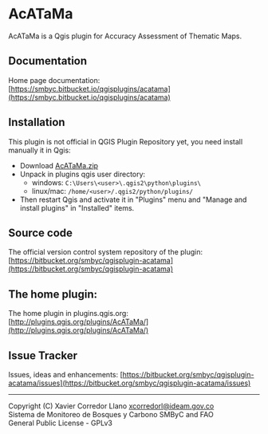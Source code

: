 # AcATaMa #

AcATaMa is a Qgis plugin for Accuracy Assessment of Thematic Maps.

## Documentation

Home page documentation: [https://smbyc.bitbucket.io/qgisplugins/acatama](https://smbyc.bitbucket.io/qgisplugins/acatama)

## Installation

This plugin is not official in QGIS Plugin Repository yet, you need install manually it in Qgis:

- Download [AcATaMa.zip](https://drive.google.com/uc?export=download&id=19B0Sj8XpHmAyhj8C-wXnH6pji5YPYC61)
- Unpack in plugins qgis user directory:
    * windows: `C:\Users\<user>\.qgis2\python\plugins\` 
    * linux/mac: `/home/<user>/.qgis2/python/plugins/`
- Then restart Qgis and activate it in "Plugins" menu and "Manage and install plugins" in "Installed" items.

## Source code

The official version control system repository of the plugin:
[https://bitbucket.org/smbyc/qgisplugin-acatama](https://bitbucket.org/smbyc/qgisplugin-acatama)

## The home plugin:

The home plugin in plugins.qgis.org: [http://plugins.qgis.org/plugins/AcATaMa/](http://plugins.qgis.org/plugins/AcATaMa/)

## Issue Tracker

Issues, ideas and enhancements: [https://bitbucket.org/smbyc/qgisplugin-acatama/issues](https://bitbucket.org/smbyc/qgisplugin-acatama/issues)


***

Copyright (C) Xavier Corredor Llano <xcorredorl@ideam.gov.co>  
Sistema de Monitoreo de Bosques y Carbono SMByC and FAO  
General Public License - GPLv3
